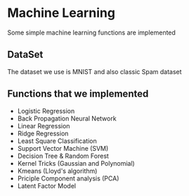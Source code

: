 # Machine Learning
Some simple machine learning functions are implemented
## DataSet
The dataset we use is MNIST and also classic Spam dataset
## Functions that we implemented
* Logistic Regression
* Back Propagation Neural Network
* Linear Regression
* Ridge Regression
* Least Square Classification
* Support Vector Machine (SVM)
* Decision Tree & Random Forest
* Kernel Tricks (Gaussian and Polynomial)
* Kmeans (Lloyd's algorithm)
* Priciple Component analysis (PCA)
* Latent Factor Model
